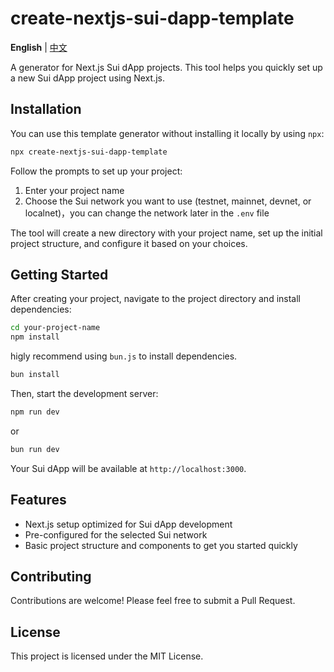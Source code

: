 # create-nextjs-sui-dapp-template

**English** | [中文](README_CN.md)

A generator for Next.js Sui dApp projects. This tool helps you quickly set up a new Sui dApp project using Next.js.

## Installation

You can use this template generator without installing it locally by using `npx`:

```bash
npx create-nextjs-sui-dapp-template
```

Follow the prompts to set up your project:

1. Enter your project name
2. Choose the Sui network you want to use (testnet, mainnet, devnet, or localnet)，you can change the network later in the `.env` file

The tool will create a new directory with your project name, set up the initial project structure, and configure it based on your choices.

## Getting Started

After creating your project, navigate to the project directory and install dependencies:

```bash
cd your-project-name
npm install
```
higly recommend using `bun.js` to install dependencies.

```bash
bun install
```

Then, start the development server:

```bash
npm run dev
```
or

```bash
bun run dev
```

Your Sui dApp will be available at `http://localhost:3000`.

## Features

- Next.js setup optimized for Sui dApp development
- Pre-configured for the selected Sui network
- Basic project structure and components to get you started quickly

## Contributing

Contributions are welcome! Please feel free to submit a Pull Request.

## License

This project is licensed under the MIT License.

